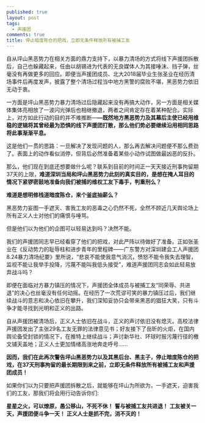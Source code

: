 ```yaml
---
published: true
layout: post
tags:
  - 声援团
comments: true
title: 停止暗度陈仓的把戏，立即无条件释放所有被捕工友
---
```



自从坪山黑恶势力在相关方面的鼎力支持下，以暴力清场的方式将线下声援团拆散后，自己也躲藏起来，任由以胡锡进为代表的无良媒体人为其接唾沫、挡子弹，丝毫没有再做更多的回应。即便当声援团成员、北大2018届毕业生张圣业在经历清场事件后再度发声，披露了整个清场过程当中地方黑警的腐败不堪，黑恶势力依旧无动于衷。

一方面是坪山黑恶势力暴力清场过后隐藏起来没有再搞大动作，另一方面是相关媒体集体亮相放了一波闪光弹后也相继撤退，两者之间肯定存在着某种配合。实际上，对方如此行动的目的并不难推断—**—既然地方黑恶势力及其幕后主使已经用维稳的逻辑将其曾经最为恐惧的线下声援团打散，那么他们势必要继续沿用相同思路将此事渐渐平息。**

这是他们一贯的思路：一旦解决了发现问题的人，那么再去解决问题便不那么费劲了。表面上的动作看似消停，但背后必然准备着某些小动作试图做最凶恶的反扑。

那么，他们现在到底还想要做什么呢？联系到目前的时间正一天天接近刑事拘留期37天的上限，**难道深圳当局和坪山黑恶势力此刻的真实目的，是想在掩人耳目的情况下紧锣密鼓地准备向我们被捕的维权工友下毒手，判重刑么？**

**难道是想明修栈道暗度陈仓，来个釜底抽薪么？**

黑恶势力妄图一手遮天、害我工友的恶毒之心仍然不死，全然不顾近几天舆论场上所有正义人士对他们的痛恨与唾骂。

但是他们以为他们的企图可以轻易达到吗？决然不能。

我们的声援团同志早已经看穿了他们的把戏，对此严阵以待做好了准备。正如张圣业在《反动势力的耻辱柱和进步青年的里程碑——广东警方对深圳建会工人声援团8.24暴力清场纪要》里所说，“悲哀不能使我意气消沉，愤怒不能令我失去理智，监视不能让我举手投降，污蔑不能叫我低头接受”，难道声援团同志会如此轻易放弃战斗吗？

即便在面临对方暴力镇压的情况下，声援团全体成员与被捕工友“同荣辱、共进退”的决心也丝毫没有任何动摇。在经历了一次荒谬可笑的暴力镇压过后，我们继续战斗的意志和决心依旧在攀升，我们深知妥协只会带来黑恶的猖狂大笑，只有斗争才能寻找到光明和正义的出路。

自从声援团被清场后，正义人士依旧在战斗，正义的声讨依旧没有熄灭。高校法律声援团发出了主张29名工友无罪的法律意见书；好友接下了岳昕的火炬，在国内舆论备受封锁的情况下，在推特上继续战斗；声讨新华社、环球时报污蔑行径的檄文铺天盖地；正义人士更加情绪高涨地奔走呼号……

**因而，我们在此再次警告坪山黑恶势力以及其黑后台、黑主子，停止暗度陈仓的把戏，在37天刑事拘留的最长期限到来之前，立即无条件释放所有被捕工友和声援团成员！**

如果你们以为只要把声援团拆散之后，就能够在坪山为所欲为，一手遮天，迫害我们的工友，那我们将会用行动告诉你们:

**星星之火，可以燎原，愚公移山，不死不休！**
**誓与被捕工友共进退！**
**工友被关一天，声援团便斗争一天！**
**正义人士是抓不完，消不灭的！**
